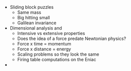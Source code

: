 - Sliding block puzzles
	- Same mass
	- Big hitting small
	- Galilean invariance
- Dimensional analysis and
	- Intensive vs extensive properties
	- Does the idea of a force predate Newtonian physics?
	- Force x time = momentum
	- Force x distance = energy
	- Scaling problems so they look the same
	- Firing table computations on the Eniac
-